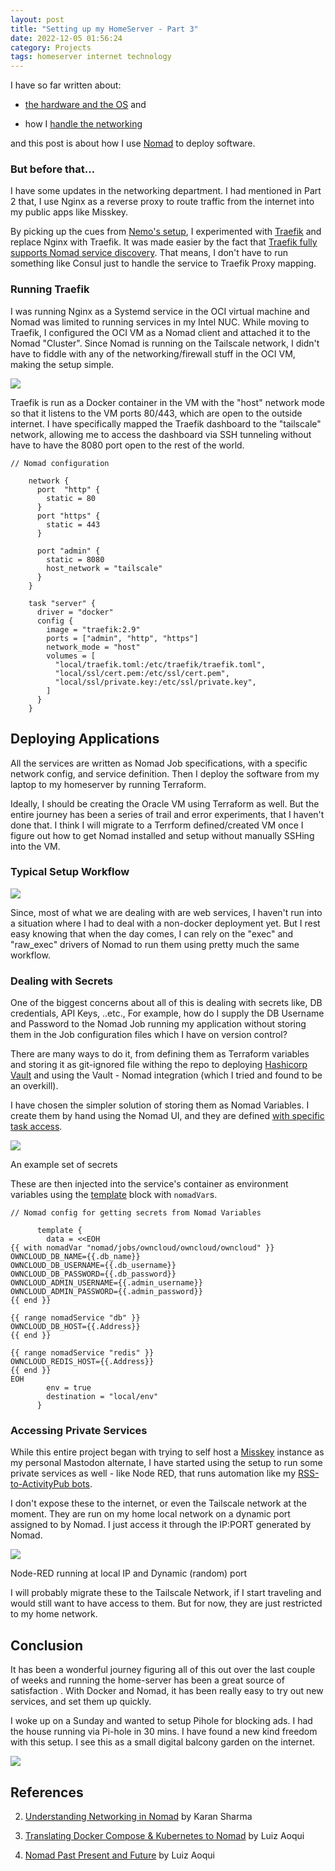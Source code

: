 ```yaml
---
layout: post
title: "Setting up my HomeServer - Part 3"
date: 2022-12-05 01:56:24
category: Projects
tags: homeserver internet technology
---
```


I have so far written about:




* [the hardware and the OS](https://arunmozhi.in/2022/11/24/setting-up-my-homeserver-part-1/) and

* how I [handle the networking](https://arunmozhi.in/2022/11/26/setting-up-my-homeserver-part-2/)




and this post is about how I use [Nomad](https://www.nomadproject.io/) to deploy software.




### But before that...




I have some updates in the networking department. I had mentioned in Part 2 that, I use Nginx as a reverse proxy to route traffic from the internet into my public apps like Misskey.




By picking up the cues from [Nemo's setup](https://captnemo.in/blog/2018/04/22/home-server-networking/), I experimented with [Traefik](https://traefik.io/traefik/) and replace Nginx with Traefik. It was made easier by the fact that [Traefik fully supports Nomad service discovery](https://traefik.io/blog/traefik-proxy-fully-integrates-with-hashicorp-nomad/). That means, I don't have to run something like Consul just to handle the service to Traefik Proxy mapping.




### Running Traefik




I was running Nginx as a Systemd service in the OCI virtual machine and Nomad was limited to running services in my Intel NUC. While moving to Traefik, I configured the OCI VM as a Nomad client and attached it to the Nomad "Cluster". Since Nomad is running on the Tailscale network, I didn't have to fiddle with any of the networking/firewall stuff in the OCI VM, making the setup simple.




![](/img/wp-content/uploads/2022/12/homeserver-routing.png?w=911)


Traefik is run as a Docker container in the VM with the "host" network mode so that it listens to the VM ports 80/443, which are open to the outside internet. I have specifically mapped the Traefik dashboard to the "tailscale" network, allowing me to access the dashboard via SSH tunneling without have to have the 8080 port open to the rest of the world.





```
// Nomad configuration

    network {
      port  "http" {
        static = 80
      }
      port "https" {
        static = 443
      }

      port "admin" {
        static = 8080
        host_network = "tailscale"
      }
    }

    task "server" {
      driver = "docker"
      config {
        image = "traefik:2.9"
        ports = ["admin", "http", "https"]
        network_mode = "host"
        volumes = [
          "local/traefik.toml:/etc/traefik/traefik.toml",
          "local/ssl/cert.pem:/etc/ssl/cert.pem",
          "local/ssl/private.key:/etc/ssl/private.key",
        ]
      }
    }
```



Deploying Applications
----------------------




All the services are written as Nomad Job specifications, with a specific network config, and service definition. Then I deploy the software from my laptop to my homeserver by running Terraform.




Ideally, I should be creating the Oracle VM using Terraform as well. But the entire journey has been a series of trail and error experiments, that I haven't done that. I think I will migrate to a Terrform defined/created VM once I figure out how to get Nomad installed and setup without manually SSHing into the VM.




### Typical Setup Workflow




![](/img/wp-content/uploads/2022/12/workflow.png?w=1024)


Since, most of what we are dealing with are web services, I haven't run into a situation where I had to deal with a non-docker deployment yet. But I rest easy knowing that when the day comes, I can rely on the "exec" and "raw_exec" drivers of Nomad to run them using pretty much the same workflow.




### Dealing with Secrets




One of the biggest concerns about all of this is dealing with secrets like, DB credentials, API Keys, ..etc., For example, how do I supply the DB Username and Password to the Nomad Job running my application without storing them in the Job configuration files which I have on version control?




There are many ways to do it, from defining them as Terraform variables and storing it as git-ignored file withing the repo to deploying [Hashicorp Vault](https://www.vaultproject.io/) and using the Vault - Nomad integration (which I tried and found to be an overkill).




I have chosen the simpler solution of storing them as Nomad Variables. I create them by hand using the Nomad UI, and they are defined [with specific task access](https://developer.hashicorp.com/nomad/docs/concepts/variables#task-access-to-variables). 




![](/img/wp-content/uploads/2022/12/image.png?w=1024)

An example set of secrets




These are then injected into the service's container as environment variables using the [template](https://developer.hashicorp.com/nomad/docs/job-specification/template) block with `nomadVar`s.





```
// Nomad config for getting secrets from Nomad Variables

      template {
        data = <<EOH
{{ with nomadVar "nomad/jobs/owncloud/owncloud/owncloud" }}
OWNCLOUD_DB_NAME={{.db_name}}
OWNCLOUD_DB_USERNAME={{.db_username}}
OWNCLOUD_DB_PASSWORD={{.db_password}}
OWNCLOUD_ADMIN_USERNAME={{.admin_username}}
OWNCLOUD_ADMIN_PASSWORD={{.admin_password}}
{{ end }}

{{ range nomadService "db" }}
OWNCLOUD_DB_HOST={{.Address}}
{{ end }}

{{ range nomadService "redis" }}
OWNCLOUD_REDIS_HOST={{.Address}}
{{ end }}
EOH
        env = true
        destination = "local/env"
      }

```



### Accessing Private Services




While this entire project began with trying to self host a [Misskey](http://misskey-hub.net/) instance as my personal Mastodon alternate, I have started using the setup to run some private services as well - like Node RED, that runs automation like my [RSS-to-ActivityPub bots](https://social.arunmozhi.in/notes/9841gtii0v).




I don't expose these to the internet, or even the Tailscale network at the moment. They are run on my home local network on a dynamic port assigned to by Nomad. I just access it through the IP:PORT generated by Nomad.




![](/img/wp-content/uploads/2022/12/image-1.png?w=879)

Node-RED running at local IP and Dynamic (random) port




I will probably migrate these to the Tailscale Network, if I start traveling and would still want to have access to them. But for now, they are just restricted to my home network.




Conclusion
----------




It has been a wonderful journey figuring all of this out over the last couple of weeks and running the home-server has been a great source of satisfaction . With Docker and Nomad, it has been really easy to try out new services, and set them up quickly. 




I woke up on a Sunday and wanted to setup Pihole for blocking ads. I had the house running via Pi-hole in 30 mins. I have found a new kind freedom with this setup. I see this as a small digital balcony garden on the internet.




![](/img/wp-content/uploads/2022/12/image-2.png?w=1024)


References
----------




2. [Understanding Networking in Nomad](https://mrkaran.dev/posts/nomad-networking-explained/) by Karan Sharma

6. [Translating Docker Compose & Kubernetes to Nomad](https://www.youtube.com/watch?v=Egk5L2AM-28) by Luiz Aoqui

10. [Nomad Past Present and Future](https://www.youtube.com/watch?v=MbAXksROlv4) by Luiz Aoqui



